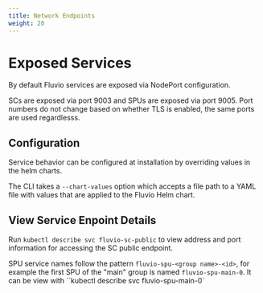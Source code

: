 ```yaml
---
title: Network Endpoints
weight: 20
---
```


# Exposed Services

By default Fluvio services are exposed via NodePort configuration.

SCs are exposed via port 9003 and SPUs are exposed via port 9005. Port numbers do not change based on whether TLS is enabled, the same ports are used regardlesss.

## Configuration

Service behavior can be configured at installation by overriding values in the helm charts.

The CLI takes a `--chart-values` option which accepts a file path to a YAML file with values that are applied to the Fluvio Helm chart.

## View Service Enpoint Details

Run `kubectl describe svc fluvio-sc-public` to view address and port information for accessing the SC public endpoint.

SPU service names follow the pattern `fluvio-spu-<group name>-<id>`, for example the first SPU of the "main" group is named `fluvio-spu-main-0`. It can be view with ``kubectl describe svc fluvio-spu-main-0`